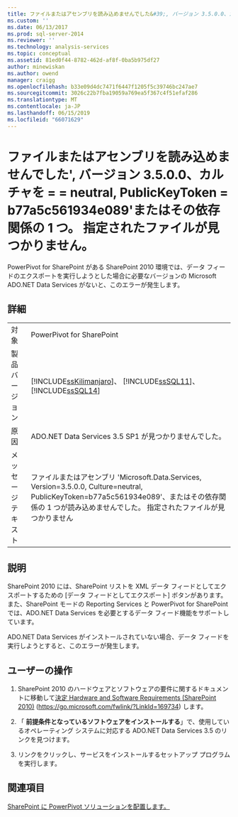 ```yaml
---
title: ファイルまたはアセンブリを読み込めませんでした&#39;, バージョン 3.5.0.0、カルチャを = = neutral, PublicKeyToken = b77a5c561934e089&#39;またはその依存関係の 1 つ。 指定されたファイルが見つかりません。 | Microsoft Docs
ms.custom: ''
ms.date: 06/13/2017
ms.prod: sql-server-2014
ms.reviewer: ''
ms.technology: analysis-services
ms.topic: conceptual
ms.assetid: 81ed0f44-8782-462d-af8f-0ba5b975df27
author: minewiskan
ms.author: owend
manager: craigg
ms.openlocfilehash: b33e09d4dc7471f6447f1205f5c39746bc247ae7
ms.sourcegitcommit: 3026c22b7fba19059a769ea5f367c4f51efaf286
ms.translationtype: MT
ms.contentlocale: ja-JP
ms.lasthandoff: 06/15/2019
ms.locfileid: "66071629"
---
```

# <a name="could-not-load-file-or-assembly-39microsoftdataservices-version3500-cultureneutral-publickeytokenb77a5c561934e08939-or-one-of-its-dependencies-the-system-cannot-find-the-file-specified"></a>ファイルまたはアセンブリを読み込めませんでした&#39;, バージョン 3.5.0.0、カルチャを = = neutral, PublicKeyToken = b77a5c561934e089&#39;またはその依存関係の 1 つ。 指定されたファイルが見つかりません。
  PowerPivot for SharePoint がある SharePoint 2010 環境では、データ フィードのエクスポートを実行しようとした場合に必要なバージョンの Microsoft ADO.NET Data Services がないと、このエラーが発生します。  
  
## <a name="details"></a>詳細  
  
|||  
|-|-|  
|対象|PowerPivot for SharePoint|  
|製品バージョン|[!INCLUDE[ssKilimanjaro](../../includes/sskilimanjaro-md.md)]、 [!INCLUDE[ssSQL11](../../includes/sssql11-md.md)]、 [!INCLUDE[ssSQL14](../../includes/sssql14-md.md)]|  
|原因|ADO.NET Data Services 3.5 SP1 が見つかりませんでした。|  
|メッセージ テキスト|ファイルまたはアセンブリ 'Microsoft.Data.Services, Version=3.5.0.0, Culture=neutral, PublicKeyToken=b77a5c561934e089'、またはその依存関係の 1 つが読み込めませんでした。 指定されたファイルが見つかりません|  
  
## <a name="explanation"></a>説明  
 SharePoint 2010 には、SharePoint リストを XML データ フィードとしてエクスポートするための [データ フィードとしてエクスポート] ボタンがあります。 また、SharePoint モードの Reporting Services と PowerPivot for SharePoint では、ADO.NET Data Services を必要とするデータ フィード機能をサポートしています。  
  
 ADO.NET Data Services がインストールされていない場合、データ フィードを実行しようとすると、このエラーが発生します。  
  
## <a name="user-action"></a>ユーザーの操作  
  
1.  SharePoint 2010 のハードウェアとソフトウェアの要件に関するドキュメントに移動して[決定 Hardware and Software Requirements (SharePoint 2010)](https://go.microsoft.com/fwlink/?LinkId=169734) (https://go.microsoft.com/fwlink/?LinkId=169734) します。  
  
2.  「 **前提条件となっているソフトウェアをインストールする**」で、使用しているオペレーティング システムに対応する ADO.NET Data Services 3.5 のリンクを見つけます。  
  
3.  リンクをクリックし、サービスをインストールするセットアップ プログラムを実行します。  
  
## <a name="see-also"></a>関連項目  
 [SharePoint に PowerPivot ソリューションを配置します。](deploy-power-pivot-solutions-to-sharepoint.md)  
  
  
